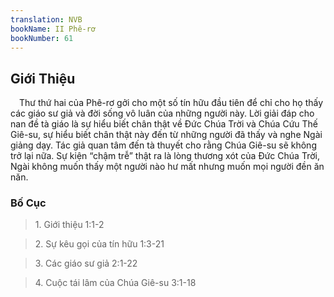 ```yaml
---
translation: NVB
bookName: II Phê-rơ 
bookNumber: 61
---
```


<div class="title"><h2>Giới Thiệu </h2></div> Thư thứ hai của Phê-rơ gởi cho một số tín hữu đầu tiên để chỉ cho họ thấy các giáo sư giả và đời sống vô luân của những người này. Lời giải đáp cho nan đề tà giáo là sự hiểu biết chân thật về Đức Chúa Trời và Chúa Cứu Thế Giê-su, sự hiểu biết chân thật này đến từ những người đã thấy và nghe Ngài giảng dạy. Tác giả quan tâm đến tà thuyết cho rằng Chúa Giê-su sẽ không trở lại nữa. Sự kiện “chậm trễ” thật ra là lòng thương xót của Đức Chúa Trời, Ngài không muốn thấy một người nào hư mất nhưng muốn mọi người đền ăn năn. <br/><div class="title"><h3>Bố Cục </h3></div><blockquote>1. Giới thiệu 1:1-2</blockquote><blockquote>2. Sự kêu gọi của tín hữu 1:3-21</blockquote><blockquote>3. Các giáo sư giả 2:1-22</blockquote><blockquote>4. Cuộc tái lâm của Chúa Giê-su 3:1-18</blockquote>
